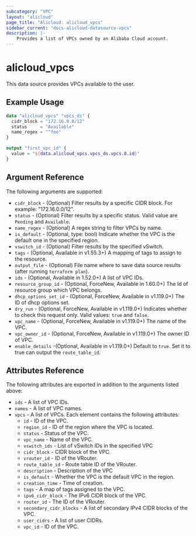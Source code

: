 ```yaml
---
subcategory: "VPC"
layout: "alicloud"
page_title: "Alicloud: alicloud_vpcs"
sidebar_current: "docs-alicloud-datasource-vpcs"
description: |-
    Provides a list of VPCs owned by an Alibaba Cloud account.
---
```


# alicloud\_vpcs

This data source provides VPCs available to the user.

## Example Usage

```terraform
data "alicloud_vpcs" "vpcs_ds" {
  cidr_block = "172.16.0.0/12"
  status     = "Available"
  name_regex = "^foo"
}

output "first_vpc_id" {
  value = "${data.alicloud_vpcs.vpcs_ds.vpcs.0.id}"
}
```

## Argument Reference

The following arguments are supported:

* `cidr_block` - (Optional) Filter results by a specific CIDR block. For example: "172.16.0.0/12".
* `status` - (Optional) Filter results by a specific status. Valid value are `Pending` and `Available`.
* `name_regex` - (Optional) A regex string to filter VPCs by name.
* `is_default` - (Optional, type: bool) Indicate whether the VPC is the default one in the specified region.
* `vswitch_id` - (Optional) Filter results by the specified vSwitch.
* `tags` - (Optional, Available in v1.55.3+) A mapping of tags to assign to the resource.
* `output_file` - (Optional) File name where to save data source results (after running `terraform plan`).
* `ids` - (Optional, Available in 1.52.0+) A list of VPC IDs.
* `resource_group_id` - (Optional, ForceNew, Available in 1.60.0+) The Id of resource group which VPC belongs.
* `dhcp_options_set_id` - (Optional, ForceNew, Available in v1.119.0+) The ID of dhcp options set.
* `dry_run` - (Optional, ForceNew, Available in v1.119.0+) Indicates whether to check this request only. Valid values: `true` and `false`.
* `vpc_name` - (Optional, ForceNew, Available in v1.119.0+) The name of the VPC.
* `vpc_owner_id` - (Optional, ForceNew, Available in v1.119.0+) The owner ID of VPC.
* `enable_details` -(Optional, Available in v1.119.0+) Default to `true`. Set it to true can output the `route_table_id`.

## Attributes Reference

The following attributes are exported in addition to the arguments listed above:

* `ids` - A list of VPC IDs.
* `names` - A list of VPC names.
* `vpcs` - A list of VPCs. Each element contains the following attributes:
  * `id` - ID of the VPC.
  * `region_id` - ID of the region where the VPC is located.
  * `status` - Status of the VPC.
  * `vpc_name` - Name of the VPC.
  * `vswitch_ids` - List of vSwitch IDs in the specified VPC
  * `cidr_block` - CIDR block of the VPC.
  * `vrouter_id` - ID of the VRouter.
  * `route_table_id` - Route table ID of the VRouter.
  * `description` - Description of the VPC
  * `is_default` - Whether the VPC is the default VPC in the region.
  * `creation_time` - Time of creation.
  * `tags` - A map of tags assigned to the VPC.
  * `ipv6_cidr_block` - The IPv6 CIDR block of the VPC.
  * `router_id` - The ID of the VRouter.
  * `secondary_cidr_blocks` - A list of secondary IPv4 CIDR blocks of the VPC.
  * `user_cidrs` - A list of user CIDRs.
  * `vpc_id` - ID of the VPC.
  
